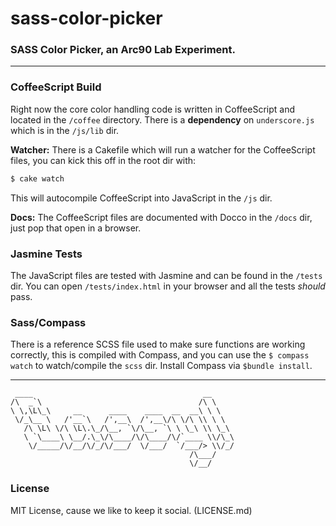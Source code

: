 sass-color-picker
=================

### SASS Color Picker, an Arc90 Lab Experiment.

---

### CoffeeScript Build

Right now the core color handling code is written in CoffeeScript and located in the `/coffee` directory. There is a **dependency** on `underscore.js` which is in the `/js/lib` dir. 

**Watcher:** There is a Cakefile which will run a watcher for the CoffeeScript files, you can kick this off in the root dir with:

```bash
$ cake watch
```

This will autocompile CoffeeScript into JavaScript in the `/js` dir.

**Docs:** The CoffeeScript files are documented with Docco in the `/docs` dir, just pop that open in a browser.

### Jasmine Tests

The JavaScript files are tested with Jasmine and can be found in the `/tests` dir. You can open `/tests/index.html` in your browser and all the tests _should_ pass.

### Sass/Compass

There is a reference SCSS file used to make sure functions are working correctly, this is compiled with Compass, and you can use the `$ compass watch` to watch/compile the `scss` dir. Install Compass via `$bundle install`.

---

```text
 ____                                      __     
/\  _`\                                   /\ \    
\ \,\L\_\     __      ____    ____  __  __\ \ \   
 \/_\__ \   /'__`\   /',__\  /',__\/\ \/\ \\ \ \  
   /\ \L\ \/\ \L\.\_/\__, `\/\__, `\ \ \_\ \\ \_\ 
   \ `\____\ \__/.\_\/\____/\/\____/\/`____ \\/\_\
    \/_____/\/__/\/_/\/___/  \/___/  `/___/> \\/_/
                                        /\___/    
                                        \/__/     

```

### License

MIT License, cause we like to keep it social. (LICENSE.md)
